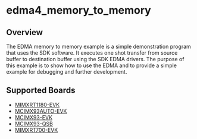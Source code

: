 # edma4_memory_to_memory

## Overview
The EDMA memory to memory example is a simple demonstration program that uses the SDK software.
It executes one shot transfer from source buffer to destination buffer using the SDK EDMA drivers.
The purpose of this example is to show how to use the EDMA and to provide a simple example for
debugging and further development.

## Supported Boards
- [MIMXRT1180-EVK](../../../_boards/evkmimxrt1180/driver_examples/edma4/memory_to_memory/example_board_readme.md)
- [MCIMX93AUTO-EVK](../../../_boards/mcimx93autoevk/driver_examples/edma4/memory_to_memory/example_board_readme.md)
- [MCIMX93-EVK](../../../_boards/mcimx93evk/driver_examples/edma4/memory_to_memory/example_board_readme.md)
- [MCIMX93-QSB](../../../_boards/mcimx93qsb/driver_examples/edma4/memory_to_memory/example_board_readme.md)
- [MIMXRT700-EVK](../../../_boards/mimxrt700evk/driver_examples/edma4/memory_to_memory/example_board_readme.md)
